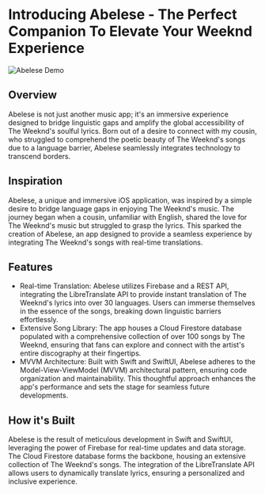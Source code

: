 # Introducing Abelese - The Perfect Companion To Elevate Your Weeknd Experience

![Abelese Demo](https://github.com/brashanm/Abelese/assets/97188295/7736c731-76f4-451b-8029-9f54b8b04499)

## Overview
Abelese is not just another music app; it's an immersive experience designed to bridge linguistic gaps and amplify the global accessibility of The Weeknd's soulful lyrics. Born out of a desire to connect with my cousin, who struggled to comprehend the poetic beauty of The Weeknd's songs due to a language barrier, Abelese seamlessly integrates technology to transcend borders.

## Inspiration
Abelese, a unique and immersive iOS application, was inspired by a simple desire to bridge language gaps in enjoying The Weeknd's music. The journey began when a cousin, unfamiliar with English, shared the love for The Weeknd's music but struggled to grasp the lyrics. This sparked the creation of Abelese, an app designed to provide a seamless experience by integrating The Weeknd's songs with real-time translations.

## Features
* Real-time Translation: Abelese utilizes Firebase and a REST API, integrating the LibreTranslate API to provide instant translation of The Weeknd's lyrics into over 30 languages. Users can immerse themselves in the essence of the songs, breaking down linguistic barriers effortlessly.
* Extensive Song Library: The app houses a Cloud Firestore database populated with a comprehensive collection of over 100 songs by The Weeknd, ensuring that fans can explore and connect with the artist's entire discography at their fingertips.
* MVVM Architecture: Built with Swift and SwiftUI, Abelese adheres to the Model-View-ViewModel (MVVM) architectural pattern, ensuring code organization and maintainability. This thoughtful approach enhances the app's performance and sets the stage for seamless future developments.

## How it's Built
Abelese is the result of meticulous development in Swift and SwiftUI, leveraging the power of Firebase for real-time updates and data storage. The Cloud Firestore database forms the backbone, housing an extensive collection of The Weeknd's songs. The integration of the LibreTranslate API allows users to dynamically translate lyrics, ensuring a personalized and inclusive experience.

